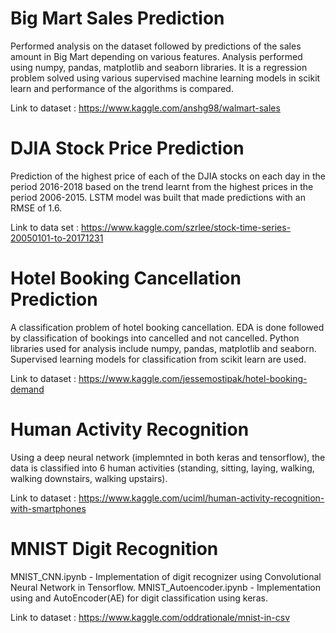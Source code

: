 # Big Mart Sales Prediction

Performed analysis on the dataset followed by predictions of the sales amount in Big Mart depending on various features.
Analysis performed using numpy, pandas, matplotlib and seaborn libraries. It is a regression problem solved using various supervised machine learning models in scikit learn and performance of the algorithms is compared.

Link to dataset : https://www.kaggle.com/anshg98/walmart-sales

# DJIA Stock Price Prediction

Prediction of the highest price of each of the DJIA stocks on each day in the period 2016-2018 based on the trend learnt from the highest prices in the period 2006-2015. LSTM model was built that made predictions with an RMSE of 1.6.

Link to data set : https://www.kaggle.com/szrlee/stock-time-series-20050101-to-20171231

# Hotel Booking Cancellation Prediction

A classification problem of hotel booking cancellation. EDA is done followed by classification of bookings into cancelled and not cancelled.
Python libraries used for analysis include numpy, pandas, matplotlib and seaborn. Supervised learning models for classification from scikit learn are used.

Link to dataset : https://www.kaggle.com/jessemostipak/hotel-booking-demand

# Human Activity Recognition

Using a deep neural network (implemnted in both keras and tensorflow), the data is classified into 6 human activities (standing, sitting, laying, walking, walking downstairs, walking upstairs).

Link to dataset : https://www.kaggle.com/uciml/human-activity-recognition-with-smartphones

# MNIST Digit Recognition

MNIST_CNN.ipynb - Implementation of digit recognizer using Convolutional Neural Network in Tensorflow. MNIST_Autoencoder.ipynb - Implementation using and AutoEncoder(AE) for digit classification using keras.

Link to dataset : https://www.kaggle.com/oddrationale/mnist-in-csv

